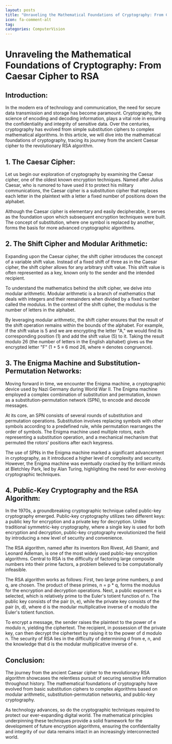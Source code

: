 ```yaml
---
layout: posts
title: "Unraveling the Mathematical Foundations of Cryptography: From Caesar Cipher to RSA"
icon: fa-comment-alt
tag:      
categories: ComputerVision
---
```



# Unraveling the Mathematical Foundations of Cryptography: From Caesar Cipher to RSA

## Introduction:

In the modern era of technology and communication, the need for secure data transmission and storage has become paramount. Cryptography, the science of encoding and decoding information, plays a vital role in ensuring the confidentiality and integrity of sensitive data. Over the centuries, cryptography has evolved from simple substitution ciphers to complex mathematical algorithms. In this article, we will dive into the mathematical foundations of cryptography, tracing its journey from the ancient Caesar cipher to the revolutionary RSA algorithm.

## 1. The Caesar Cipher:

Let us begin our exploration of cryptography by examining the Caesar cipher, one of the oldest known encryption techniques. Named after Julius Caesar, who is rumored to have used it to protect his military communications, the Caesar cipher is a substitution cipher that replaces each letter in the plaintext with a letter a fixed number of positions down the alphabet.

Although the Caesar cipher is elementary and easily decipherable, it serves as the foundation upon which subsequent encryption techniques were built. The concept of substitution, where one symbol is replaced by another, forms the basis for more advanced cryptographic algorithms.

## 2. The Shift Cipher and Modular Arithmetic:

Expanding upon the Caesar cipher, the shift cipher introduces the concept of a variable shift value. Instead of a fixed shift of three as in the Caesar cipher, the shift cipher allows for any arbitrary shift value. This shift value is often represented as a key, known only to the sender and the intended recipient.

To understand the mathematics behind the shift cipher, we delve into modular arithmetic. Modular arithmetic is a branch of mathematics that deals with integers and their remainders when divided by a fixed number called the modulus. In the context of the shift cipher, the modulus is the number of letters in the alphabet.

By leveraging modular arithmetic, the shift cipher ensures that the result of the shift operation remains within the bounds of the alphabet. For example, if the shift value is 5 and we are encrypting the letter "A," we would find its corresponding position (1) and add the shift value (5) to it. Taking the result modulo 26 (the number of letters in the English alphabet) gives us the encrypted letter "F" (1 + 5 ≡ 6 mod 26, where ≡ denotes congruence).

## 3. The Enigma Machine and Substitution-Permutation Networks:

Moving forward in time, we encounter the Enigma machine, a cryptographic device used by Nazi Germany during World War II. The Enigma machine employed a complex combination of substitution and permutation, known as a substitution-permutation network (SPN), to encode and decode messages.

At its core, an SPN consists of several rounds of substitution and permutation operations. Substitution involves replacing symbols with other symbols according to a predefined rule, while permutation rearranges the order of symbols. The Enigma machine used multiple rotors, each representing a substitution operation, and a mechanical mechanism that permuted the rotors' positions after each keypress.

The use of SPNs in the Enigma machine marked a significant advancement in cryptography, as it introduced a higher level of complexity and security. However, the Enigma machine was eventually cracked by the brilliant minds at Bletchley Park, led by Alan Turing, highlighting the need for ever-evolving cryptographic techniques.

## 4. Public-Key Cryptography and the RSA Algorithm:

In the 1970s, a groundbreaking cryptographic technique called public-key cryptography emerged. Public-key cryptography utilizes two different keys: a public key for encryption and a private key for decryption. Unlike traditional symmetric-key cryptography, where a single key is used for both encryption and decryption, public-key cryptography revolutionized the field by introducing a new level of security and convenience.

The RSA algorithm, named after its inventors Ron Rivest, Adi Shamir, and Leonard Adleman, is one of the most widely used public-key encryption algorithms. Central to RSA is the difficulty of factoring large composite numbers into their prime factors, a problem believed to be computationally infeasible.

The RSA algorithm works as follows: First, two large prime numbers, p and q, are chosen. The product of these primes, n = p * q, forms the modulus for the encryption and decryption operations. Next, a public exponent e is selected, which is relatively prime to the Euler's totient function of n. The public key consists of the pair (n, e), while the private key consists of the pair (n, d), where d is the modular multiplicative inverse of e modulo the Euler's totient function.

To encrypt a message, the sender raises the plaintext to the power of e modulo n, yielding the ciphertext. The recipient, in possession of the private key, can then decrypt the ciphertext by raising it to the power of d modulo n. The security of RSA lies in the difficulty of determining d from e, n, and the knowledge that d is the modular multiplicative inverse of e.

## Conclusion:

The journey from the ancient Caesar cipher to the revolutionary RSA algorithm showcases the relentless pursuit of securing sensitive information throughout history. The mathematical foundations of cryptography have evolved from basic substitution ciphers to complex algorithms based on modular arithmetic, substitution-permutation networks, and public-key cryptography.

As technology advances, so do the cryptographic techniques required to protect our ever-expanding digital world. The mathematical principles underpinning these techniques provide a solid framework for the development of future encryption algorithms, ensuring the confidentiality and integrity of our data remains intact in an increasingly interconnected world.